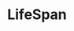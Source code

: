 ---
title: LifeSpan
description: Project LifeSpan
image:

# Badge style
style:
    background: "#20c997"
    color: "#fff"
---